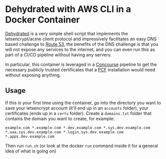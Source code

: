 # Dehydrated with AWS CLI in a Docker Container

[Dehydrated](https://dehydrated.io/) is a very simple shell script that implements the letsencrypt/acme client protocol and impressively facilitates an easy DNS based challenge to [Route 53](https://aws.amazon.com/route53/), the benefits of the DNS challenge is that you will not expose any services to the internet, and you can even run this as part of a CI/CD pipeline without having any servers.

In particular, this container is leveraged in a [Concourse](https://concourse-ci.org/) pipeline to get the necessary publicly trusted certificates that a [PCF](https://pivotal.io/platform) installation would need without exposing anything.

## Usage

If this is your first time using the container, go into the directory you want to save your letsencrypt account (it'll end up in an `accounts` folder), your certificates (ends up in a `certs` folder).  Create a `domains.txt` folder that contains the domain you want to create, for example:

```
example.com *.example.com *.dev.example.com *.sys.dev.example.com *.uaa.sys.dev.example.com *.login.sys.dev.example.com *.apps.dev.example.com
```

Then run `run.sh` (or look at the docker `run` command inside it for a general idea of what is going on)
